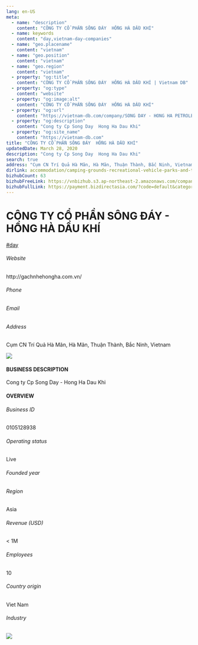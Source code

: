```yaml
---
lang: en-US
meta:
  - name: "description"
    content: "CÔNG TY CỔ PHẦN SÔNG ĐÁY  HỒNG HÀ DẦU KHÍ"
  - name: keywords
    content: "day,vietnam-day-companies"
  - name: "geo.placename"
    content: "vietnam"
  - name: "geo.position"
    content: "vietnam"
  - name: "geo.region"
    content: "vietnam"
  - property: "og:title"
    content: "CÔNG TY CỔ PHẦN SÔNG ĐÁY  HỒNG HÀ DẦU KHÍ | Vietnam DB"
  - property: "og:type"
    content: "website"
  - property: "og:image:alt"
    content: "CÔNG TY CỔ PHẦN SÔNG ĐÁY  HỒNG HÀ DẦU KHÍ"
  - property: "og:url"
    content: "https://vietnam-db.com/company/SONG DAY - HONG HA PETROLEUM JOINT STOCK COMPANY-2907648"
  - property: "og:description"
    content: "Cong ty Cp Song Day  Hong Ha Dau Khi"
  - property: "og:site_name"
    content: "https://vietnam-db.com"
title: "CÔNG TY CỔ PHẦN SÔNG ĐÁY  HỒNG HÀ DẦU KHÍ"
updatedDate: March 28, 2020
description: "Cong ty Cp Song Day  Hong Ha Dau Khi"
search: true
address: "Cụm CN Trí Quả Hà Mãn, Hà Mãn, Thuận Thành, Bắc Ninh, Vietnam"
dirlink: accommodation/camping-grounds-recreational-vehicle-parks-and-trailer-parks/vietnam-day-companies
bizhubCount: 63
bizhubFreeLink: https://vnbizhub.s3.ap-northeast-2.amazonaws.com/companies/vietnam-day-companies_preview.xlsx
bizhubFullLink: https://payment.bizdirectasia.com/?code=default&category=bizhub&item=vietnam-day-companies&redirect=https://vietnam-db.com
---
```



<div class="bd-item">
    <div class="item-content">
        <div class="detail-title-wrap">
            <h1 class="detail-title">
                CÔNG TY CỔ PHẦN SÔNG ĐÁY - HỒNG HÀ DẦU KHÍ
            </h1>
        </div>
		<div class="detail-tagslist"><a href="/accommodation/camping-grounds-recreational-vehicle-parks-and-trailer-parks/tags/day" class="detail-tagitem">#day</a></div>
        <h6 class="bd-label">Website</h6>
        <p>http://gachnhehongha.com.vn/</p>
		<h6 class="bd-label">Phone</h6>
        <p></p>
        <h6 class="bd-label">Email</h6>
        <p><a class="textColorPrimary" href="#"></a></p>
        <h6 class="bd-label">Address</h6>
        <p>Cụm CN Trí Quả Hà Mãn, Hà Mãn, Thuận Thành, Bắc Ninh, Vietnam</p>
    </div>
</div>

<div class="banner-wrap text-center"><a href="" class="banner-link"><img src="/assets/vndb.com/BannerAds2.jpg" class="banner-img"></a></div>

<div class="bd-item">
    <div class="item-content">
        <h4 class="textColorPrimary item-title">BUSINESS DESCRIPTION</h4>
        <p>Cong ty Cp Song Day - Hong Ha Dau Khi</p>
    </div>
</div>

<div class="bd-item">
    <div class="item-content">
        <h4 class="textColorPrimary item-title">OVERVIEW</h4>
        <div class="item-info">
            <h6 class="bd-label">Business ID</h6>
            <p>0105128938</p>
        </div>
        <div class="item-info">
            <h6 class="bd-label">Operating status</h6>
            <p>Live<small class="bd-status_dot live"></small></p>
        </div>
        <div class="item-info">
            <h6 class="bd-label">Founded year</h6>
            <p></p>
        </div>
        <div class="item-info">
            <h6 class="bd-label">Region</h6>
            <p>Asia</p>
        </div>
        <div class="item-info">
            <h6 class="bd-label">Revenue (USD)</h6>
            <p>&lt; 1M</p>
        </div>
        <div class="item-info">
            <h6 class="bd-label">Employees</h6>
            <p>10</p>
        </div>
        <div class="item-info">
            <h6 class="bd-label">Country origin</h6>
            <p>Viet Nam</p>
        </div>
        <div class="item-info">
            <h6 class="bd-label">Industry</h6>
            <p></p>
        </div>
    </div>
</div>

<div class="banner-wrap text-center"><a href="" class="banner-link"><img src="/assets/vndb.com/BannerAd_04_728x90.jpg" class="banner-img"></a></div>

<CustomPopup popupTitle="ENTER EMAIL TO DOWNLOAD" popupSubTitle="The companies data will be sent to your inbox. Please enter your email." :free="this.$frontmatter.bizhubFreeLink" :paid="this.$frontmatter.bizhubFullLink" :count="this.$frontmatter.bizhubCount"/>

